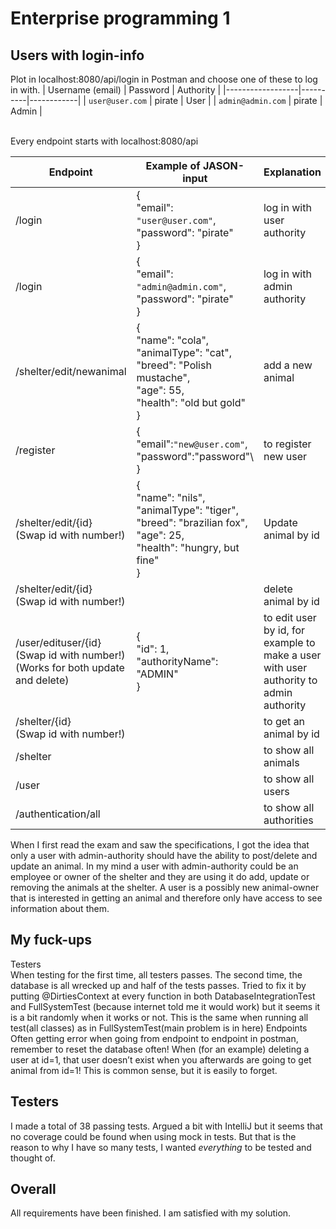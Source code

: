 # Enterprise programming 1

## Users with login-info
Plot in localhost:8080/api/login in Postman and choose one of these to log in with.
| Username (email) | Password | 	Authority |
|------------------|----------|------------|
| `user@user.com`	 | pirate	  | User       |
| `admin@admin.com` | pirate	  | Admin      |

<br/>
Every endpoint starts with localhost:8080/api 

| Endpoint                                                                   | 	Example of JASON-input                                                                                   | Explanation	                                                                          | Authority  |
|----------------------------------------------------------------------------|-----------------------------------------------------------------------------------------------------------|---------------------------------------------------------------------------------------| ---------- |
| /login                                                                     | {<br/>"email": `"user@user.com"`,<br/>"password": "pirate"<br />}                                           | log in with user authority                                                            | all        |
| /login                                                                     | 	{<br/>"email": `"admin@admin.com"`,<br/>"password": "pirate"<br/> }	                                               | log in with admin authority	                                                          | all        |
| /shelter/edit/newanimal                                                    | 	{<br/>"name": "cola",<br/>"animalType": "cat",<br/>"breed": "Polish mustache",<br/>"age": 55,<br/>"health": "old but gold"<br/>}	 | add a new animal	                                                                     | admin      |
| /register 	                                                                | {<br/>"email":`"new@user.com"`,<br/>"password":"password"\ }                                                    | to register new user                                                                  | all        |
| /shelter/edit/{id}<br/>(Swap id with number!)                                 | {<br/>"name": "nils",<br/>"animalType": "tiger",<br/>"breed": "brazilian fox",<br/>"age": 25,<br/>"health": "hungry, but fine"<br/>} | Update animal by id                                                                   | admin      |
| /shelter/edit/{id}<br/>(Swap id with number!)                                 |                                                                                                           | delete animal by id                                                                   | admin     |	
| /user/edituser/{id}<br/>(Swap id with number!)<br/>(Works for both update and delete)	 | {<br/>"id": 1,<br/>"authorityName": "ADMIN"<br/> }                                                                | to edit user by id, for example to make a user with user authority to admin authority | admin |	
| /shelter/{id}<br/>(Swap id with number!)                                        |                                                                                                           | to get an animal by id                                                                | all       |
| /shelter                                                                   | 		                                                                                                        | to show all animals	                                                                  | all       |
| /user		                                                                    |                                                                                                           | to show all users	                                                                    | all       |
| /authentication/all		                                                      |                                                                                                           | to show all authorities	                                                              | admin     |
 

When I first read the exam and saw the specifications, I got the idea that only a user with admin-authority should have the ability to post/delete and update an animal. In my mind a user with admin-authority could be an employee or owner of the shelter and they are using it do add, update or removing the animals at the shelter. A user is a possibly new animal-owner that is interested in getting an animal and therefore only have access to see information about them.

## My fuck-ups
Testers<br/>	When testing for the first time, all testers passes. The second time, the database is all wrecked up and half of the tests passes. Tried to fix it by putting @DirtiesContext at every function in both DatabaseIntegrationTest and FullSystemTest (because internet told me it would work) but it seems it is a bit randomly when it works or not. This is the same when running all test(all classes) as in FullSystemTest(main problem is in here)
Endpoints<br/>	Often getting error when going from endpoint to endpoint in postman, remember to reset the database often! When (for an example) deleting a user at id=1, that user doesn’t exist when you afterwards are going to get animal from id=1! This is common sense, but it is easily to forget.

## Testers
I made a total of 38 passing tests. Argued a bit with IntelliJ but it seems that no coverage could be found when using mock in tests. But that is the reason to why I have so many tests, I wanted _everything_ to be tested and thought of.

## Overall
All requirements have been finished. I am satisfied with my solution.
